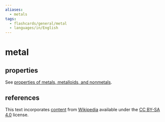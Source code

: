 ```yaml
---
aliases:
  - metals
tags:
  - flashcards/general/metal
  - languages/in/English
---
```


# metal

## properties

See [properties of metals, metalloids, and nonmetals](properties%20of%20metals,%20metalloids,%20and%20nonmetals.md).

## references

This text incorporates [content](https://en.wikipedia.org/wiki/metal) from [Wikipedia](Wikipedia.md) available under the [CC BY-SA 4.0](https://creativecommons.org/licenses/by-sa/4.0/) license.
